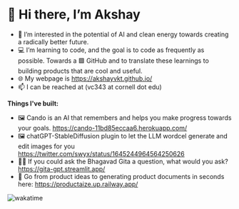 # 👋 Hi there, I’m Akshay 
- 👀 I’m interested in the potential of AI and clean energy towards creating a radically better future.
- 💻 I’m learning to code, and the goal is to code as frequently as possible. Towards a 🟩 GitHub and to translate these learnings to building products      that are cool and useful.
- 🌐 My webpage is https://akshayvkt.github.io/
- 📫 I can be reached at (vc343 at cornell dot edu)

**Things I've built:**

- 🖼️ Cando is an AI that remembers and helps you make progress towards your goals. https://cando-11bd85eccaa6.herokuapp.com/
- 🖼️ chatGPT-StableDiffusion plugin to let the LLM wordcel generate and edit images for you https://twitter.com/swyx/status/1645244964564250626
- 🙏🏽 If you could ask the Bhagavad Gita a question, what would you ask? https://gita-gpt.streamlit.app/
- 📝 Go from product ideas to generating product documents in seconds here: https://productaize.up.railway.app/


![wakatime](https://wakatime.com/badge/user/b0ee387a-f4eb-43cf-8b40-16f3aa41b5db.svg)

<!---
akshayvkt/akshayvkt is a ✨ special ✨ repository because its `README.md` (this file) appears on your GitHub profile.
You can click the Preview link to take a look at your changes.
--->
